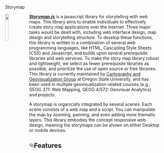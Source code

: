 </a>Storymap</h1>
<p><a href="/dingmartin/storymap/blob/master/img/logo.png" target="_blank"><img src="/dingmartin/storymap/raw/master/img/logo.png" height="15%" width="15%" align="left" style="max-width:100%;"></a> <em><strong><a href="https://github.com/jakobzhao/storymap">Storymap.js</a></strong></em> is a javascript library for storytelling with web maps. This library aims to enable individuals to effectively create story map applications over the Internet. Three major tasks would be dealt with, including web interface design, map design and storytelling structure. To develop these functions, this library is written in a combination of several web programming languages, like HTML, Cascading Style Sheets (CSS) and Javascript, and builds upon several prerequisite libraries and web services. To make the story map library robust and lightweight, we select as fewer prerequisite libraries as possible, and prioritize the use of open source or free libraries. This library is currently maintained by <a href="http://geoviz.ceoas.oregonstate.edu" rel="nofollow">Cartography and Geovisualization Group</a> at Oregon State University, and has been used in multiple geovisualization related courses (e.g., GEOG 371: Web Mapping, GEOG 4/572: Geovisual Analytics) and projects.</p>
<p>A storymap is organically integrated by several scenes. Each scene consists of a web map and a script. You can manipulate the map by zooming, panning, and even adding more thematic layers. This library embodies the concept responsive web design, meaning the storymaps can be shown on either Desktop or mobile devices.</p>
<h2><a href="#features" aria-hidden="true" class="anchor" id="user-content-features"><svg aria-hidden="true" class="octicon octicon-link" height="16" version="1.1" viewBox="0 0 16 16" width="16"><path fill-rule="evenodd" d="M4 9h1v1H4c-1.5 0-3-1.69-3-3.5S2.55 3 4 3h4c1.45 0 3 1.69 3 3.5 0 1.41-.91 2.72-2 3.25V8.59c.58-.45 1-1.27 1-2.09C10 5.22 8.98 4 8 4H4c-.98 0-2 1.22-2 2.5S3 9 4 9zm9-3h-1v1h1c1 0 2 1.22 2 2.5S13.98 12 13 12H9c-.98 0-2-1.22-2-2.5 0-.83.42-1.64 1-2.09V6.25c-1.09.53-2 1.84-2 3.25C6 11.31 7.55 13 9 13h4c1.45 0 3-1.69 3-3.5S14.5 6 13 6z"></path></svg></a>Features</h2>

